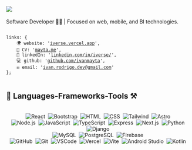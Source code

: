 ## <img src="https://readme-typing-svg.herokuapp.com/?color=F7F7F7&font=MonoLisa&size=18&vCenter=true&width=500&height=16&duration=3000&lines=Hi+There!+👋;+I'm+Ivan+Mayta!%F0%9F%92%BB;" />


<p>Software Developer 👨‍💻 | Focused on web, mobile, and BI technologies.</p>

<pre >
<code>
links: {
    🌍 website: '<a href="https://iverse.vercel.app" target="_blank">iverse.vercel.app</a>',
    📄 CV: '<a href="https://mayta.me" target="_blank">mayta.me</a>',
    💼 linkedIn: '<a href="https://linkedin.com/in/ivanmayta" target="_blank">linkedin.com/in/iverse/</a>',
    💻 github: '<a href="https://github.com/ivanmayta" target="_blank">github.com/ivanmayta</a>',
    ✉️ email: '<a href="mailto:ivan.rodrigo.dev@gmail.com">ivan.rodrigo.dev@gmail.com</a>'
};
</code>
</pre>

## 🔸 Languages-Frameworks-Tools ⚒
<br/>
<div align="center">
    <img src="https://img.shields.io/badge/-React-000?&logo=React" alt="React"/>&nbsp;
    <img src="https://img.shields.io/badge/-Bootstrap-000?&logo=Bootstrap" alt="Bootstrap"/>&nbsp;
    <img src="https://img.shields.io/badge/-HTML-000?&logo=html5" alt="HTML"/>&nbsp;
    <img src="https://img.shields.io/badge/-CSS-000?&logo=CSS3&logoColor=1572B6" alt="CSS"/>&nbsp;
    <img src="https://img.shields.io/badge/-Tailwind-000?&logo=TailwindCss" alt="Tailwind"/>&nbsp;
    <img src="https://img.shields.io/badge/-Astro-000?&logo=Astro" alt="Astro"/>&nbsp;
</div>

<div align="center">
    <img src="https://img.shields.io/badge/-Node.js-000?&logo=node.js" alt="Node.js"/>&nbsp;
    <img src="https://img.shields.io/badge/-JavaScript-000?&logo=javascript" alt="JavaScript"/>&nbsp;
    <img src="https://img.shields.io/badge/-TypeScript-000?&logo=typescript" alt="TypeScript"/>&nbsp;
    <img src="https://img.shields.io/badge/-Express-000?&logo=express" alt="Express"/>&nbsp;
    <img src="https://img.shields.io/badge/-Next.js-000?&logo=next.js" alt="Next.js"/>&nbsp;
    <img src="https://img.shields.io/badge/-Python-000?&logo=python" alt="Python"/>&nbsp;
    <img src="https://img.shields.io/badge/-Django-000?&logo=django" alt="Django"/>&nbsp;
</div>

<div align="center">
    <img src="https://img.shields.io/badge/-MySQL-000?&logo=mysql&logoColor=white" alt="MySQL"/>&nbsp;
    <img src="https://img.shields.io/badge/-PostgreSQL-000?&logo=postgresql&logoColor=white" alt="PostgreSQL"/>&nbsp;
    <img src="https://img.shields.io/badge/-Firebase-000?&logo=firebase&logoColor=FFCA28" alt="Firebase"/>&nbsp;
</div>

<div align="center">
    <img src="https://img.shields.io/badge/-GitHub-000?&logo=github&logoColor=white" alt="GitHub"/>&nbsp;
    <img src="https://img.shields.io/badge/-Git-000?&logo=git&logoColor=F05032" alt="Git"/>&nbsp;
    <img src="https://img.shields.io/badge/-VSCode-000?&logo=visualstudiocode&logoColor=007ACC" alt="VSCode"/>&nbsp;
    <img src="https://img.shields.io/badge/-Vercel-000?&logo=vercel&logoColor=white" alt="Vercel"/>&nbsp;
    <img src="https://img.shields.io/badge/-Vite-000?&logo=vite&logoColor=646CFF" alt="Vite"/>&nbsp;
    <img src="https://img.shields.io/badge/-Android_Studio-000?&logo=androidstudio&logoColor=3DDC84" alt="Android Studio"/>&nbsp;
    <img src="https://img.shields.io/badge/-Kotlin-000?&logo=kotlin&logoColor=7F52FF" alt="Kotlin"/>&nbsp;
</div>


<!-- 
<div>
    <img src="https://skillicons.dev/icons?i=react,bootstrap,html,css,tailwind,astro" /><br>
    <img src="https://skillicons.dev/icons?i=nodejs,python,javascript,typescript,express,firebase,mongodb,nextjs,mysql,django" /><br>
    <img src="https://skillicons.dev/icons?i=vscode,github,figma,git,vercel,vite" /><br>
    <img src="https://skillicons.dev/icons?i=androidstudio,kotlin" /><br>
</div>
-->

